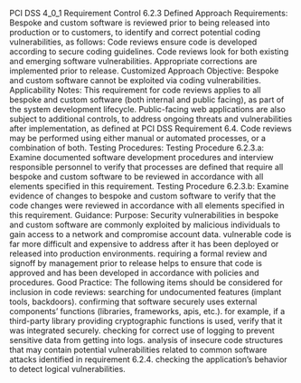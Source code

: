 PCI DSS 4_0_1 Requirement Control 6.2.3 Defined Approach Requirements: Bespoke and custom software is reviewed prior to being released into production or to customers, to identify and correct potential coding vulnerabilities, as follows: Code reviews ensure code is developed according to secure coding guidelines. Code reviews look for both existing and emerging software vulnerabilities. Appropriate corrections are implemented prior to release. Customized Approach Objective: Bespoke and custom software cannot be exploited via coding vulnerabilities. Applicability Notes: This requirement for code reviews applies to all bespoke and custom software (both internal and public facing), as part of the system development lifecycle. Public-facing web applications are also subject to additional controls, to address ongoing threats and vulnerabilities after implementation, as defined at PCI DSS Requirement 6.4. Code reviews may be performed using either manual or automated processes, or a combination of both. Testing Procedures: Testing Procedure 6.2.3.a: Examine documented software development procedures and interview responsible personnel to verify that processes are defined that require all bespoke and custom software to be reviewed in accordance with all elements specified in this requirement. Testing Procedure 6.2.3.b: Examine evidence of changes to bespoke and custom software to verify that the code changes were reviewed in accordance with all elements specified in this requirement. Guidance: Purpose: Security vulnerabilities in bespoke and custom software are commonly exploited by malicious individuals to gain access to a network and compromise account data. vulnerable code is far more difficult and expensive to address after it has been deployed or released into production environments. requiring a formal review and signoff by management prior to release helps to ensure that code is approved and has been developed in accordance with policies and procedures. Good Practice: The following items should be considered for inclusion in code reviews: searching for undocumented features (implant tools, backdoors). confirming that software securely uses external components’ functions (libraries, frameworks, apis, etc.). for example, if a third-party library providing cryptographic functions is used, verify that it was integrated securely. checking for correct use of logging to prevent sensitive data from getting into logs. analysis of insecure code structures that may contain potential vulnerabilities related to common software attacks identified in requirement 6.2.4. checking the application’s behavior to detect logical vulnerabilities.